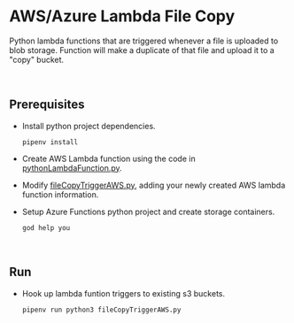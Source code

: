 # AWS/Azure Lambda File Copy

Python lambda functions that are triggered whenever a file is uploaded to blob storage. Function will make a duplicate of that file and upload it to a "copy" bucket.

<br>

## Prerequisites 

* Install python project dependencies.
    ```
    pipenv install
    ```

* Create AWS Lambda function using the code in [pythonLambdaFunction.py](./pythonLambdaFunction.py).

* Modify [fileCopyTriggerAWS.py](./fileCopyTriggerAWS.py), adding your newly created AWS lambda function information.

* Setup Azure Functions python project and create storage containers.
    ```
    god help you
    ```

<br>

## Run

* Hook up lambda funtion triggers to existing s3 buckets.
    ```
    pipenv run python3 fileCopyTriggerAWS.py
    ```

<br>
